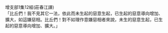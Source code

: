 增支部1集12經(莊春江譯)  
「比丘們！我不見其它一法，依此而未生起的惡意生起，已生起的惡意導向增加、擴大，如這嫌惡相。比丘們！對不如理作意嫌惡相者來說，未生的惡意生起，已生起的惡意導向增加、擴大。」  
  
  
